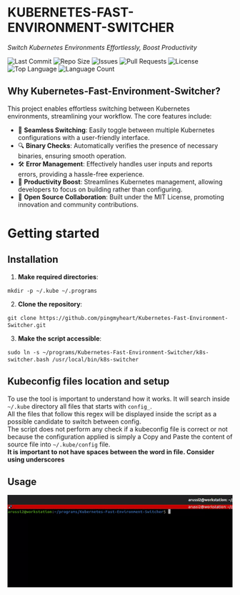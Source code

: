 # KUBERNETES-FAST-ENVIRONMENT-SWITCHER

*Switch Kubernetes Environments Effortlessly, Boost Productivity*

![Last Commit](https://img.shields.io/github/last-commit/pingmyheart/Kubernetes-Fast-Environment-Switcher)
![Repo Size](https://img.shields.io/github/repo-size/pingmyheart/Kubernetes-Fast-Environment-Switcher)
![Issues](https://img.shields.io/github/issues/pingmyheart/Kubernetes-Fast-Environment-Switcher)
![Pull Requests](https://img.shields.io/github/issues-pr/pingmyheart/Kubernetes-Fast-Environment-Switcher)
![License](https://img.shields.io/github/license/pingmyheart/Kubernetes-Fast-Environment-Switcher)
![Top Language](https://img.shields.io/github/languages/top/pingmyheart/Kubernetes-Fast-Environment-Switcher)
![Language Count](https://img.shields.io/github/languages/count/pingmyheart/Kubernetes-Fast-Environment-Switcher)

## Why Kubernetes-Fast-Environment-Switcher?

This project enables effortless switching between Kubernetes environments, streamlining your workflow. The core features
include:

- 🧩 **Seamless Switching**: Easily toggle between multiple Kubernetes configurations with a user-friendly interface.
- 🔍 **Binary Checks**: Automatically verifies the presence of necessary binaries, ensuring smooth operation.
- 🛠️ **Error Management**: Effectively handles user inputs and reports errors, providing a hassle-free experience.
- 🚀 **Productivity Boost**: Streamlines Kubernetes management, allowing developers to focus on building rather than
  configuring.
- 🤝 **Open Source Collaboration**: Built under the MIT License, promoting innovation and community contributions.

# Getting started

## Installation

1. **Make required directories**:

```shell
mkdir -p ~/.kube ~/.programs
```

2. **Clone the repository**:

```shell
git clone https://github.com/pingmyheart/Kubernetes-Fast-Environment-Switcher.git
```

3. **Make the script accessible**:

```shell
sudo ln -s ~/programs/Kubernetes-Fast-Environment-Switcher/k8s-switcher.bash /usr/local/bin/k8s-switcher
```

## Kubeconfig files location and setup

To use the tool is important to understand how it works. It will search inside `~/.kube` directory all files that starts
with `config_`.  
All the files that follow this regex will be displayed inside the script as a possible candidate to switch between
config.  
The script does not perform any check if a kubeconfig file is correct or not because the configuration applied is simply
a
Copy and Paste the content of source file into `~/.kube/config` file.  
**It is important to not have spaces between the word in file. Consider using underscores**

## Usage

![alt text](assets/command-run.gif)